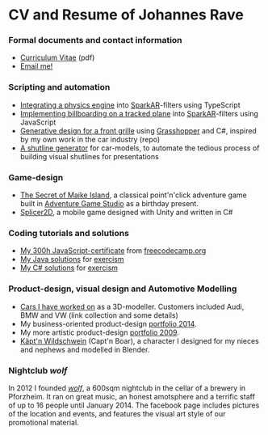 # CV and Resume of Johannes Rave

### Formal documents and contact information

- [Curriculum Vitae]() (pdf)
- [Email me!](mailto:johannes.rave@gmail.com)

### Scripting and automation

- [Integrating a physics engine]() into [SparkAR](https://sparkar.facebook.com/ar-studio/)-filters using TypeScript
- [Implementing billboarding on a tracked plane]() into [SparkAR](https://sparkar.facebook.com/ar-studio/)-filters using JavaScript
- [Generative design for a front grille](https://github.com/johannesrave/curriculum_vitae/tree/main/parametric_grille) using [Grasshopper](https://www.grasshopper3d.com/) and C#, inspired by my own work in the car industry (repo)
- [A shutline generator]() for car-models, to automate the tedious process of building visual shutlines for presentations

### Game-design

- [The Secret of Maike Island](https://www.adventuregamestudio.co.uk/site/games/game/2517-the-secret-of-maike-island/), a classical point'n'click adventure game built in [Adventure Game Studio](https://www.adventuregamestudio.co.uk/) as a birthday present.
- [Splicer2D](), a mobile game designed with Unity and written in C#

### Coding tutorials and solutions
  
- [My 300h JavaScript-certificate](https://www.freecodecamp.org/certification/johannesrave/javascript-algorithms-and-data-structures) from [freecodecamp.org](freecodecamp.org)
- [My Java solutions](https://github.com/johannesrave/ExercismJavaTrack) for [exercism](https://exercism.io/)
- [My C# solutions](https://github.com/johannesrave/ExercismCSharpTrack) for [exercism](https://exercism.io/)

### Product-design, visual design and Automotive Modelling

- [Cars I have worked on]() as a 3D-modeller. Customers included Audi, BMW and VW (link collection and some details)
- My business-oriented product-design [portfolio 2014](https://github.com/johannesrave/curriculum_vitae/blob/main/design_portfolio/2014_portfolio_johannesRave_low.pdf).
- My more artistic product-design [portfolio 2009](https://github.com/johannesrave/curriculum_vitae/blob/main/design_portfolio/2009_portfolio_johannesRave_low.pdf).
- [Käpt'n Wildschwein](https://github.com/johannesrave/curriculum_vitae/blob/main/captn_boar/captn_boar_complete.png) (Capt'n Boar), a character I designed for my nieces and nephews and modelled in Blender.

### Nightclub _wolf_

In 2012 I founded [_wolf_](https://www.facebook.com/wolfimbuch), a 600sqm nightclub in the cellar of a brewery in Pforzheim. It ran on great music, an honest amotsphere and a terrific staff of up to 16 people until January 2014.
The facebook page includes pictures of the location and events, and features the visual art style of our promotional material.